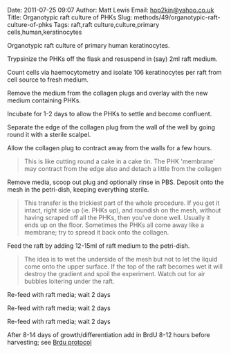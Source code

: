 Date: 2011-07-25 09:07
Author: Matt Lewis
Email: hop2kin@yahoo.co.uk
Title: Organotypic raft culture of PHKs
Slug: methods/49/organotypic-raft-culture-of-phks
Tags: raft,raft culture,culture,primary cells,human,keratinocytes

Organotypic raft culture of primary human keratinocytes. 









Trypsinize the PHKs off the flask and resuspend in (say) 2ml raft medium.



Count cells via haemocytometry and isolate 106 keratinocytes per raft from cell source to fresh medium.



Remove the medium from the collagen plugs and overlay with the new medium containing PHKs.



Incubate for 1-2 days to allow the PHKs to settle and become confluent.



Separate the edge of the collagen plug from the wall of the well by going round it with a sterile scalpel. 



Allow the collagen plug to contract away from the walls for a few hours. 


>This is like cutting round a cake in a cake tin. The PHK 'membrane' may contract from the edge also and detach a little from the collagen 


Remove media, scoop out plug and optionally rinse in PBS. Deposit onto the mesh in the petri-dish, keeping everything sterile.


> This transfer is the trickiest part of the whole procedure. If you get it intact, right side up (ie. PHKs up), and roundish on the mesh, without having scraped off all the PHKs, then you've done well. Usually it ends up on the floor. Sometimes the PHKs all come away like a membrane; try to spread it back onto the collagen.


Feed the raft by adding 12-15ml of raft medium to the petri-dish. 


>The idea is to wet the underside of the mesh but not to let the liquid come onto the upper surface. If the top of the raft becomes wet it will destroy the gradient and spoil the experiment. Watch out for air bubbles loitering under the raft. 


Re-feed with raft media; wait 2 days



Re-feed with raft media; wait 2 days



Re-feed with raft media; wait 2 days



After 8-14 days of growth/differentiation add in BrdU 8-12 hours before harvesting; see [Brdu protocol](http://lab.methodmint.com/tasks/38/)





